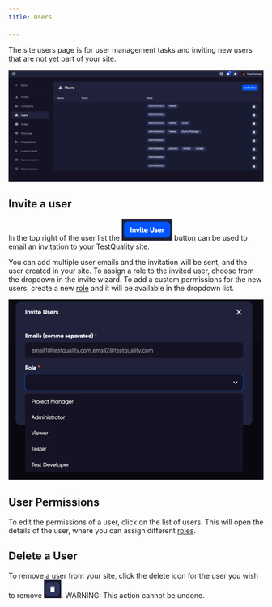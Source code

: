 ```yaml
---
title: Users

---
```


The site users page is for user management tasks and inviting new users that are not yet part of your site. 

![img_12.png](img_12.png)

## Invite a user
In the top right of the user list the ![Invite User](img_13.png) button can be used to email an invitation to your TestQuality site.

You can add multiple user emails and the invitation will be sent, and the user created in your site. To assign a role to the invited user, choose from the dropdown in the invite wizard.
To add a custom permissions for the new users, create a new [role](roles) and it will be available in the dropdown list.

![img_14.png](img_14.png)


## User Permissions
To edit the permissions of a user, click on the list of users. This will open the details of the user, where you can assign different [roles](roles).

## Delete a User
To remove a user from your site, click the delete icon for the user you wish to remove ![img_15.png](img_15.png). WARNING: This action cannot be undone.

